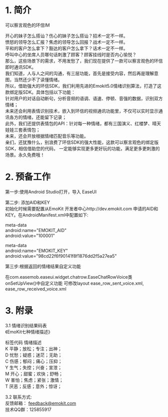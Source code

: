 # 1. 简介
可以察言观色的环信IM

开心的妹子怎么搭讪？伤心的妹子怎么搭讪？招术一定不一样。   
愤怒的领导怎么汇报？焦虑的领导怎么回报？战术一定不一样。   
平和的客户怎么拿下？豁达的客户怎么拿下？话术一定不一样。   
呼叫中心的坐席人员哪句话刺激了顾客？顾客挂线时是否内心愉悦？   
那么，这些场景下的需求，不用发愁了，我们现在提供了一款可以察言观色的环信即时通讯SDK。   
我们知道，人与人之间的沟通，有三层功能，首先是接受内容，然后再是理解意图，当然还少不了读懂情绪。   
所以，借助强大的环信SDK，我们利用先进的Emokit5.0情绪识别算法，打造了这款绑定版SDK。具体包括以下功能：   
针对用户的对话自动断句，分析音频的语调、语速、停顿、音强的数据，识别双方情绪；   
未来还会利用表情识别技术，嵌入到环信的视频通讯功能里，不仅可以实时显示通讯各方的情绪，还能留下记录；   
此外，我们还提供表情包的API：针对每一种情绪，都有三国演义、红楼梦、晴天娃娃三套表情包；   
未来，还会开放根据情绪匹配音乐等功能。   
亲们，还犹豫什么，别浪费了环信SDK的强大性能，这款可以察言观色的绑定版SDK，相信借助您的代码，
一定能够实现更多更好玩的功能，满足更多更刺激的场景。永久免费哦！

# 2.	预备工作
第一步:使用Android Studio打开，导入 EaseUI 

第二步: 添加AID和KEY  
初始化时候需要配置从EmoKit 开发者中心http://dev.emokit.com  申请的AID和 KEY。在AndroidManifest.xml中配置如下:

meta-data   
    android:name="EMOKIT_AID"   
    android:value="100001" 
  
meta-data   
    android:name="EMOKIT_KEY"        
    android:value="98cd22f6f90141f8f1876dd2f5a27ea5"             
   

第三步:根据返回的情绪结果自定义功能  

在com.easemob.easeui.widget.chatrow.EaseChatRowVoice类onSetUpView()中自定义功能
可修改layout ease_row_sent_voice.xml, ease_row_received_voice.xml






# 3.	附录
3.1 情绪识别结果码表   
《EmoKit七种情绪描述》  

标签代码	情绪描述  	
K	平静；放松；专注；出神；  	
D	忧愁；疑惑；迷茫；无助；  
C	伤感；郁闷；痛心；压抑；  
Y	生气；失控；兴奋；宣泄；  	
M	开心；甜蜜；欢快；舒畅；  	
W	害怕；焦虑；紧张；激情；  	
T	厌恶；反感；意外；惊讶；  	


3.2 联系方式:   
反馈邮箱： feedback@emokit.com   
技术QQ群：125855917  

